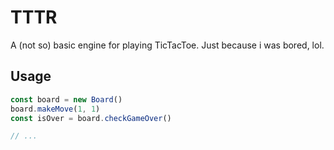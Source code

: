 # TTTR

A (not so) basic engine for playing TicTacToe.
Just because i was bored, lol.

## Usage

```js
const board = new Board()
board.makeMove(1, 1)
const isOver = board.checkGameOver()

// ...
```
